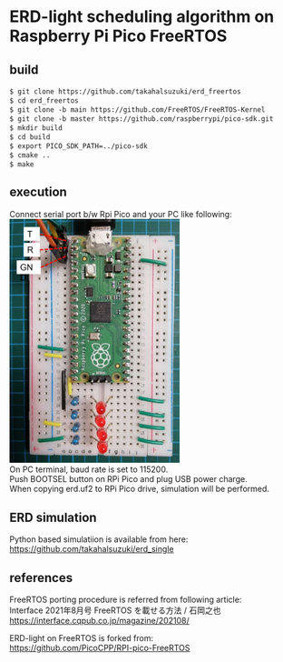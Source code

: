 # ERD-light scheduling algorithm on Raspberry Pi Pico FreeRTOS

## build
    $ git clone https://github.com/takahalsuzuki/erd_freertos
    $ cd erd_freertos
    $ git clone -b main https://github.com/FreeRTOS/FreeRTOS-Kernel
    $ git clone -b master https://github.com/raspberrypi/pico-sdk.git
    $ mkdir build
    $ cd build
    $ export PICO_SDK_PATH=../pico-sdk
    $ cmake ..
    $ make

## execution
Connect serial port b/w Rpi Pico and your PC like following:<br>
<img src="./pico.jpg" width="300"><br>
On PC terminal, baud rate is set to 115200.<br>
Push BOOTSEL button on RPi Pico and plug USB power charge.<br>
When copying erd.uf2 to RPi Pico drive, simulation will be performed. 

## ERD simulation
Python based simulatiion is available from here:
https://github.com/takahalsuzuki/erd_single

## references
FreeRTOS porting procedure is referred from following article:<br>
Interface 2021年8月号 FreeRTOS を載せる方法 / 石岡之也<br>
https://interface.cqpub.co.jp/magazine/202108/

ERD-light on FreeRTOS is forked from:<br>
https://github.com/PicoCPP/RPI-pico-FreeRTOS
